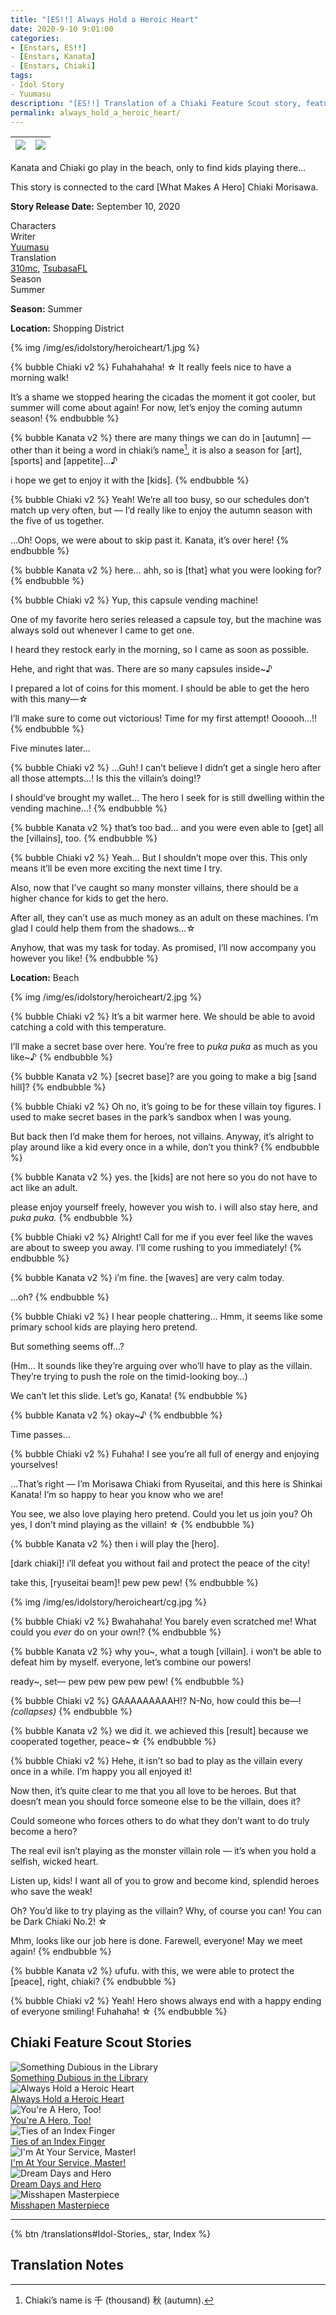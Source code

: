 ```yaml
---
title: "[ES!!] Always Hold a Heroic Heart"
date: 2020-9-10 9:01:00
categories:
- [Enstars, ES!!]
- [Enstars, Kanata]
- [Enstars, Chiaki]
tags:
- Idol Story
- Yuumasu
description: "[ES!!] Translation of a Chiaki Feature Scout story, featuring Kanata. Kanata and Chiaki go play in the beach, only to find kids playing there…"
permalink: always_hold_a_heroic_heart/
---
```


![](/img/es/idolstory/heroicheart/c1.jpg)|![](/img/es/idolstory/heroicheart/c2.jpg)
:-:|:-:

Kanata and Chiaki go play in the beach, only to find kids playing there…

This story is connected to the card [What Makes A Hero] Chiaki Morisawa.

<p class="releasedate"><b>Story Release Date:</b> September 10, 2020</p>

<div class="three-wrapper" style="--storyColor:#5ac189;--storyColor-rgb:90,193,137;--storyColor-h:147.4;--storyColor-s:45.4%;--storyColor-l:55.5%;">
    <div class="info-area">
        <div class="info">
            <div class="info-item characters">
                <div class="label">
                    Characters
                </div>
                <div class="value">
                <a href="/categories/Enstars/Chiaki" character="Chiaki"></a>
                <a href="/categories/Enstars/Kanata" character="Kanata"></a>
                </div>
            </div>
            <div class="info-item one">
                <div class="label">
                    Writer
                </div>
                <div class="value">
                    <a href="/tags/Yuumasu/">Yuumasu</a>
                </div>
            </div>
            <div class="info-item two">
                <div class="label">
                    Translation
                </div>
                <div class="value">
                    <a href="/about">310mc</a>, <a href="https://twitter.com/tsubasafl">TsubasaFL</a>
                </div>
            </div>
            <div class="info-item three">
                <div class="label">
                   Season
                </div>
                <div class="value">
                    Summer
                </div>
            </div>
        </div>
    </div>
</div>

<!-- more -->



<div class="msr-season summer">
    <p><span><b>Season:</b> Summer</span></p>
</div>

<div class="msr-location">
    <p><span><b>Location:</b> Shopping District</span></p>
</div>

{% img /img/es/idolstory/heroicheart/1.jpg %}

{% bubble Chiaki v2 %}
Fuhahahaha! ☆ It really feels nice to have a morning walk!

It’s a shame we stopped hearing the cicadas the moment it got cooler, but summer will come about again! For now, let’s enjoy the coming autumn season!
{% endbubble %}

{% bubble Kanata v2 %}
there are many things we can do in [autumn] — other than it being a word in chiaki’s name[^1], it is also a season for [art], [sports] and [appetite]…♪

i hope we get to enjoy it with the [kids].
{% endbubble %}

{% bubble Chiaki v2 %}
Yeah! We’re all too busy, so our schedules don’t match up very often, but — I’d really like to enjoy the autumn season with the five of us together.

…Oh! Oops, we were about to skip past it. Kanata, it’s over here!
{% endbubble %}

{% bubble Kanata v2 %}
here… ahh, so is [that] what you were looking for?
{% endbubble %}

{% bubble Chiaki v2 %}
Yup, this capsule vending machine!

One of my favorite hero series released a capsule toy, but the machine was always sold out whenever I came to get one.

I heard they restock early in the morning, so I came as soon as possible.

Hehe, and right that was. There are so many capsules inside~♪

I prepared a lot of coins for this moment. I should be able to get the hero with this many—☆

I’ll make sure to come out victorious! Time for my first attempt! Oooooh…!!
{% endbubble %}

<div class="msr-narration">
    <p>Five minutes later…</p>
</div>

{% bubble Chiaki v2 %}
…Guh! I can’t believe I didn’t get a single hero after all those attempts…! Is this the villain’s doing!?

I should’ve brought my wallet… The hero I seek for is still dwelling within the vending machine…!
{% endbubble %}

{% bubble Kanata v2 %}
that’s too bad… and you were even able to [get] all the [villains], too.
{% endbubble %}

{% bubble Chiaki v2 %}
Yeah… But I shouldn’t mope over this. This only means it’ll be even more exciting the next time I try.

Also, now that I’ve caught so many monster villains, there should be a higher chance for kids to get the hero.

After all, they can’t use as much money as an adult on these machines. I’m glad I could help them from the shadows…☆

Anyhow, that was my task for today. As promised, I’ll now accompany you however you like!
{% endbubble %}

<div class="msr-location">
    <p><span><b>Location:</b> Beach</span></p>
</div>

{% img /img/es/idolstory/heroicheart/2.jpg %}

{% bubble Chiaki v2 %}
It’s a bit warmer here. We should be able to avoid catching a cold with this temperature.

I’ll make a secret base over here. You’re free to *puka puka* as much as you like~♪
{% endbubble %}

{% bubble Kanata v2 %}
[secret base]? are you going to make a big [sand hill]?
{% endbubble %}

{% bubble Chiaki v2 %}
Oh no, it’s going to be for these villain toy figures. I used to make secret bases in the park’s sandbox when I was young.

But back then I’d make them for heroes, not villains. Anyway, it’s alright to play around like a kid every once in a while, don’t you think?
{% endbubble %}

{% bubble Kanata v2 %}
yes. the [kids] are not here so you do not have to act like an adult.

please enjoy yourself freely, however you wish to. i will also stay here, and *puka puka.*
{% endbubble %}

{% bubble Chiaki v2 %}
Alright! Call for me if you ever feel like the waves are about to sweep you away. I’ll come rushing to you immediately!
{% endbubble %}

{% bubble Kanata v2 %}
i’m fine. the [waves] are very calm today.

…oh?
{% endbubble %}

{% bubble Chiaki v2 %}
I hear people chattering… Hmm, it seems like some primary school kids are playing hero pretend.

But something seems off…?

<th>(Hm… It sounds like they’re arguing over who’ll have to play as the villain. They’re trying to push the role on the timid-looking boy…)</th>

We can’t let this slide. Let’s go, Kanata!
{% endbubble %}

{% bubble Kanata v2 %}
okay~♪
{% endbubble %}

<div class="msr-narration">
    <p>Time passes…</p>
</div>

{% bubble Chiaki v2 %}
Fuhaha! I see you’re all full of energy and enjoying yourselves!

…That’s right — I’m Morisawa Chiaki from Ryuseitai, and this here is Shinkai Kanata! I’m so happy to hear you know who we are!

You see, we also love playing hero pretend. Could you let us join you? Oh yes, I don’t mind playing as the villain! ☆
{% endbubble %}

{% bubble Kanata v2 %}
then i will play the [hero].

[dark chiaki]! i’ll defeat you without fail and protect the peace of the city!

take this, [ryuseitai beam]! pew pew pew!
{% endbubble %}

{% img /img/es/idolstory/heroicheart/cg.jpg %}

{% bubble Chiaki v2 %}
Bwahahaha! You barely even scratched me! What could you *ever* do on your own!?
{% endbubble %}

{% bubble Kanata v2 %}
why you~, what a tough [villain]. i won’t be able to defeat him by myself. everyone, let’s combine our powers!

ready~, set— pew pew pew pew pew!
{% endbubble %}

{% bubble Chiaki v2 %}
GAAAAAAAAAH!? N-No, how could this be—! <em><th>(collapses)</th></em>
{% endbubble %}

{% bubble Kanata v2 %}
we did it. we achieved this [result] because we cooperated together, peace\~☆
{% endbubble %}

{% bubble Chiaki v2 %}
Hehe, it isn’t so bad to play as the villain every once in a while. I’m happy you all enjoyed it!

Now then, it’s quite clear to me that you all love to be heroes. But that doesn’t mean you should force someone else to be the villain, does it?

Could someone who forces others to do what they don’t want to do truly become a hero?

The real evil isn’t playing as the monster villain role — it’s when you hold a selfish, wicked heart.

Listen up, kids! I want all of you to grow and become kind, splendid heroes who save the weak!

Oh? You’d like to try playing as the villain? Why, of course you can! You can be Dark Chiaki No.2! ☆

Mhm, looks like our job here is done. Farewell, everyone! May we meet again!
{% endbubble %}

{% bubble Kanata v2 %}
ufufu. with this, we were able to protect the [peace], right, chiaki?
{% endbubble %}

{% bubble Chiaki v2 %}
Yeah! Hero shows always end with a happy ending of everyone smiling! Fuhahaha! ☆
{% endbubble %}

## Chiaki Feature Scout Stories

<div class="stories">
<div class="story">
    <div class="thumbimage">
        <img
            src="/img/es/idolstory/somethinglibrary/c1.jpg"
            alt="Something Dubious in the Library"
        />
    </div>
    <a href="/something_dubious_in_the_library/" class="storyName" target="_blank">
        <span>Something Dubious in the Library</span>
        <span class="read"></span>
    </a>
</div>
<div class="story">
    <div class="thumbimage">
        <img
            src="/img/es/idolstory/heroicheart/c1.jpg"
            alt="Always Hold a Heroic Heart"
        />
    </div>
    <a href="/always_hold_a_heroic_heart/" class="storyName" target="_blank">
        <span>Always Hold a Heroic Heart</span>
        <span class="read"></span>
    </a>
</div>
<div class="story">
    <div class="thumbimage">
        <img
            src="/img/es/idolstory/aherotoo/c1.jpg"
            alt="You're A Hero, Too!"
        />
    </div>
    <a href="/youre_a_hero_too/" class="storyName" target="_blank">
        <span>You're A Hero, Too!</span>
        <span class="read"></span>
    </a>
</div>
<div class="story">
    <div class="thumbimage">
        <img
            src="/img/es/idolstory/tiesindexfinger/c1.jpg"
            alt="Ties of an Index Finger"
        />
    </div>
    <a href="/ties_of_an_index_finger/" class="storyName" target="_blank">
        <span>Ties of an Index Finger</span>
        <span class="read"></span>
    </a>
</div>
<div class="story">
    <div class="thumbimage">
        <img
            src="/img/es/idolstory/atyourservicemaster/c1.jpg"
            alt="I'm At Your Service, Master!"
        />
    </div>
    <a href="/at_your_service_master/" class="storyName" target="_blank">
        <span>I'm At Your Service, Master!</span>
        <span class="read"></span>
    </a>
</div>
<div class="story">
    <div class="thumbimage">
        <img
            src="/img/es/idolstory/daysandhero/c1.jpg"
            alt="Dream Days and Hero"
        />
    </div>
    <a href="/dream_days_and_hero" class="storyName" target="_blank">
        <span>Dream Days and Hero</span>
        <span class="read"></span>
    </a>
</div>
<div class="story">
    <div class="thumbimage">
        <img
            src="/img/es/idolstory/misshapenmasterpiece/c2.jpg"
            alt="Misshapen Masterpiece"
        />
   </div>
    <a href="/misshapen_masterpiece" class="storyName" target="_blank">
        <span>Misshapen Masterpiece</span>
        <span class="read"></span>
    </a>
</div>
</div>

<hr>

<div toc>{% btn /translations#Idol-Stories,, star, Index %}</div>

## Translation Notes
[^1]: Chiaki’s name is 千 (thousand) 秋 (autumn).
